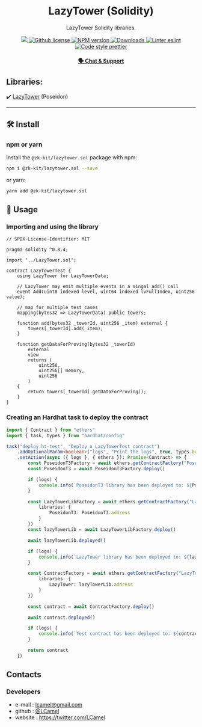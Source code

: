 <p align="center">
    <h1 align="center">
         LazyTower (Solidity)
    </h1>
    <p align="center">LazyTower Solidity libraries.</p>
</p>

<p align="center">
    <a href="https://github.com/privacy-scaling-explorations/zk-kit">
        <img src="https://img.shields.io/badge/project-zk--kit-blue.svg?style=flat-square">
    </a>
    <a href="https://github.com/privacy-scaling-explorations/zk-kit/blob/main/LICENSE">
        <img alt="Github license" src="https://img.shields.io/github/license/privacy-scaling-explorations/zk-kit.svg?style=flat-square">
    </a>
    <a href="https://www.npmjs.com/package/@zk-kit/lazytower.sol">
        <img alt="NPM version" src="https://img.shields.io/npm/v/@zk-kit/lazytower.sol?style=flat-square" />
    </a>
    <a href="https://npmjs.org/package/@zk-kit/lazytower.sol">
        <img alt="Downloads" src="https://img.shields.io/npm/dm/@zk-kit/lazytower.sol.svg?style=flat-square" />
    </a>
    <a href="https://eslint.org/">
        <img alt="Linter eslint" src="https://img.shields.io/badge/linter-eslint-8080f2?style=flat-square&logo=eslint" />
    </a>
    <a href="https://prettier.io/">
        <img alt="Code style prettier" src="https://img.shields.io/badge/code%20style-prettier-f8bc45?style=flat-square&logo=prettier" />
    </a>
</p>

<div align="center">
    <h4>
        <a href="https://appliedzkp.org/discord">
            🗣️ Chat &amp; Support
        </a>
    </h4>
</div>

## Libraries:

✔️ [LazyTower](https://github.com/privacy-scaling-explorations/zk-kit/blob/main/packages/lazytower.sol/contracts/LazyTower.sol) (Poseidon)

---

## 🛠 Install

### npm or yarn

Install the `@zk-kit/lazytower.sol` package with npm:

```bash
npm i @zk-kit/lazytower.sol --save
```

or yarn:

```bash
yarn add @zk-kit/lazytower.sol
```

## 📜 Usage

### Importing and using the library

```solidity
// SPDX-License-Identifier: MIT

pragma solidity ^0.8.4;

import "../LazyTower.sol";

contract LazyTowerTest {
    using LazyTower for LazyTowerData;

    // LazyTower may emit multiple events in a singal add() call
    event Add(uint8 indexed level, uint64 indexed lvFullIndex, uint256 value);

    // map for multiple test cases
    mapping(bytes32 => LazyTowerData) public towers;

    function add(bytes32 _towerId, uint256 _item) external {
        towers[_towerId].add(_item);
    }

    function getDataForProving(bytes32 _towerId)
        external
        view
        returns (
            uint256,
            uint256[] memory,
            uint256
        )
    {
        return towers[_towerId].getDataForProving();
    }
}

```

### Creating an Hardhat task to deploy the contract

```typescript
import { Contract } from "ethers"
import { task, types } from "hardhat/config"

task("deploy:ht-test", "Deploy a LazyTowerTest contract")
    .addOptionalParam<boolean>("logs", "Print the logs", true, types.boolean)
    .setAction(async ({ logs }, { ethers }): Promise<Contract> => {
        const PoseidonT3Factory = await ethers.getContractFactory("PoseidonT3")
        const PoseidonT3 = await PoseidonT3Factory.deploy()

        if (logs) {
            console.info(`PoseidonT3 library has been deployed to: ${PoseidonT3.address}`)
        }

        const LazyTowerLibFactory = await ethers.getContractFactory("LazyTower", {
            libraries: {
                PoseidonT3: PoseidonT3.address
            }
        })
        const lazyTowerLib = await LazyTowerLibFactory.deploy()

        await lazyTowerLib.deployed()

        if (logs) {
            console.info(`LazyTower library has been deployed to: ${lazyTowerLib.address}`)
        }

        const ContractFactory = await ethers.getContractFactory("LazyTowerTest", {
            libraries: {
                LazyTower: lazyTowerLib.address
            }
        })

        const contract = await ContractFactory.deploy()

        await contract.deployed()

        if (logs) {
            console.info(`Test contract has been deployed to: ${contract.address}`)
        }

        return contract
    })
```

## Contacts

### Developers

-   e-mail : lcamel@gmail.com
-   github : [@LCamel](https://github.com/LCamel)
-   website : https://twitter.com/LCamel
